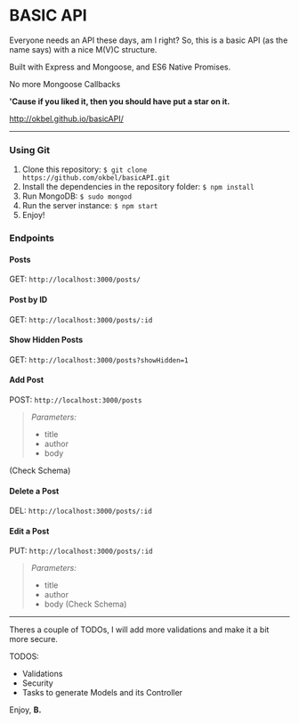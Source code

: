 # BASIC API

Everyone needs an API these days, am I right? So, this is a basic API (as the name says) with a nice M(V)C structure.

Built with Express and Mongoose, and ES6 Native Promises. 

No more Mongoose Callbacks


**'Cause if you liked it, then you should have put a star on it.**

http://okbel.github.io/basicAPI/


----------

### Using Git
1. Clone this repository: ``$ git clone https://github.com/okbel/basicAPI.git``
2. Install the dependencies in the repository folder: ``$ npm install``
3. Run MongoDB: ``$ sudo mongod``
4. Run the server instance: ``$ npm start``
5. Enjoy!

### Endpoints

#### Posts
GET: ``http://localhost:3000/posts/``

#### Post by ID
GET: ``http://localhost:3000/posts/:id``

#### Show Hidden Posts
GET: ``http://localhost:3000/posts?showHidden=1``

#### Add Post
POST: ``http://localhost:3000/posts``

> *Parameters:*
> - title
> - author
> - body

(Check Schema)

#### Delete a Post
DEL: ``http://localhost:3000/posts/:id``

#### Edit a Post
PUT: ``http://localhost:3000/posts/:id``

> *Parameters:*
> - title
> - author
> - body
(Check Schema)

***

Theres a couple of TODOs, I will add more validations and make it a bit more secure. 

TODOS: 
- Validations
- Security
- Tasks to generate Models and its Controller

Enjoy,
**B.**



